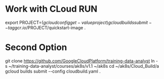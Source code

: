 # Work with CLoud RUN
export PROJECT=$(gcloud config get-value project)
gcloud builds submit --tag gcr.io/$PROJECT/quickstart-image .

# Second Option 
git clone https://github.com/GoogleCloudPlatform/training-data-analyst
ln -s ~/training-data-analyst/courses/ak8s/v1.1 ~/ak8s
cd ~/ak8s/Cloud_Build/a
gcloud builds submit --config cloudbuild.yaml .
